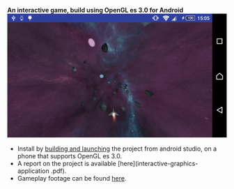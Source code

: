 **An interactive game, build using OpenGL es 3.0 for Android**
![Screenshot](header.jpg)
* Install by [building and launching](https://developer.android.com/studio/run/index.html) the project from android studio, on a phone that supports OpenGL es 3.0.
* A report on the project is available [here](interactive-graphics-application .pdf).
* Gameplay footage can be found [here](gameplay.avi).
